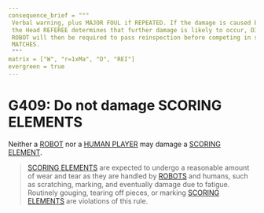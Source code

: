```yaml
---
consequence_brief = """
 Verbal warning, plus MAJOR FOUL if REPEATED. If the damage is caused by a ROBOT, and \
 the Head REFEREE determines that further damage is likely to occur, DISABLED. The \
 ROBOT will then be required to pass reinspection before competing in subsequent \
 MATCHES.
 """
matrix = ["W", "r=1xMa", "D", "REI"]
evergreen = true
---
```


# G409: Do not damage SCORING ELEMENTS

Neither a [ROBOT](!!) nor a [HUMAN PLAYER](!!) may damage a [SCORING
ELEMENT](!!).

> [SCORING ELEMENTS](!!) are expected to undergo a reasonable amount of wear
> and tear as they are handled by [ROBOTS](!!) and humans, such as scratching,
> marking, and eventually damage due to fatigue. Routinely gouging, tearing off
> pieces, or marking [SCORING ELEMENTS](!!) are violations of this rule.

